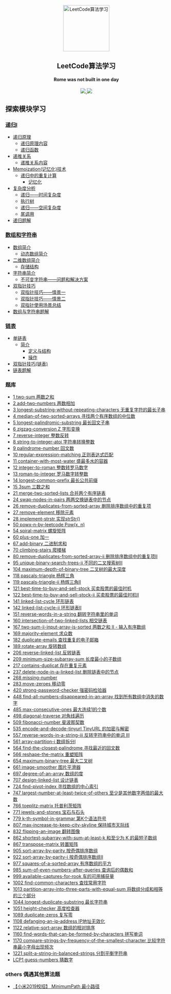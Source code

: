 <p align="center"><img style="width:15vw" alt="LeetCode算法学习" src="http://picture.geniusdsy.cn/picture/20191224/jRY4roXms16J.svg"></p>
<h2 align="center">LeetCode算法学习</h2>
<h4 align="center">Rome was not built in one day</h4>
<p align="center">
    <a title="LeetCode算法学习" target="_blank" href="https://github.com/GeniusDSY/LeetCode">
        <img src="https://img.shields.io/github/last-commit/GeniusDSY/LeetCode.svg?style=flat-square&color=FF9900">
    </a>
    <a title="GitHub repo size in bytes" target="_blank" href="https://github.com/GeniusDSY/LeetCode">
        <img src="https://img.shields.io/github/repo-size/GeniusDSY/LeetCode.svg?style=flat-square">
    </a>
</p>

## 探索模块学习

### [递归I](https://github.com/GeniusDSY/LeetCode/tree/master/src/explore/recursion_i#递归I)

- [递归原理](https://github.com/GeniusDSY/LeetCode/tree/master/src/explore/recursion_i#递归原理)
    - [递归原理内容](https://github.com/GeniusDSY/LeetCode/tree/master/src/explore/recursion_i#递归原理内容)
    - [递归函数](https://github.com/GeniusDSY/LeetCode/tree/master/src/explore/recursion_i#递归函数)
- [递推关系](https://github.com/GeniusDSY/LeetCode/tree/master/src/explore/recursion_i#递推关系)
     - [递推关系内容](https://github.com/GeniusDSY/LeetCode/tree/master/src/explore/recursion_i#递推关系内容)
- [Memoization(记忆化)技术](https://github.com/GeniusDSY/LeetCode/tree/master/src/explore/recursion_i#memoization记忆化技术)
    - [递归中的重复计算](https://github.com/GeniusDSY/LeetCode/tree/master/src/explore/recursion_i#递归中的重复计算)
        - [记忆化](https://github.com/GeniusDSY/LeetCode/tree/master/src/explore/recursion_i#记忆化)
- [复杂度分析](https://github.com/GeniusDSY/LeetCode/tree/master/src/explore/recursion_i#复杂度分析)
    - [递归——时间复杂度](https://github.com/GeniusDSY/LeetCode/tree/master/src/explore/recursion_i#递归——时间复杂度)
    - [执行树](https://github.com/GeniusDSY/LeetCode/tree/master/src/explore/recursion_i#执行树)
    - [递归——空间复杂度](https://github.com/GeniusDSY/LeetCode/tree/master/src/explore/recursion_i#递归——空间复杂度)
    - [尾调用](https://github.com/GeniusDSY/LeetCode/tree/master/src/explore/recursion_i#尾调用)
- [递归题解](https://github.com/GeniusDSY/LeetCode/tree/master/src/explore/recursion_i#递归题解)

### [数组和字符串](https://github.com/GeniusDSY/LeetCode/tree/master/src/explore/array#数组和字符串)

- [数组简介](https://github.com/GeniusDSY/LeetCode/tree/master/src/explore/array#数组简介)
    - [动态数组简介](https://github.com/GeniusDSY/LeetCode/tree/master/src/explore/array#动态数组简介)
- [二维数组简介](https://github.com/GeniusDSY/LeetCode/tree/master/src/explore/array#二维数组简介)
    - [存储结构](https://github.com/GeniusDSY/LeetCode/tree/master/src/explore/array#存储结构)
- [字符串简介](https://github.com/GeniusDSY/LeetCode/tree/master/src/explore/array#字符串简介)
    - [不可变字符串——问题和解决方案](https://github.com/GeniusDSY/LeetCode/tree/master/src/explore/array#不可变字符串——问题和解决方案)
- [双指针技巧](https://github.com/GeniusDSY/LeetCode/tree/master/src/explore/array#双指针技巧)
    - [双指针技巧——情景一](https://github.com/GeniusDSY/LeetCode/tree/master/src/explore/array#双指针技巧——情景一)
    - [双指针技巧——情景二](https://github.com/GeniusDSY/LeetCode/tree/master/src/explore/array#双指针技巧——情景二)
    - [双指针使用场景总结](https://github.com/GeniusDSY/LeetCode/tree/master/src/explore/array#双指针使用场景总结)
- [数组与字符串题解](https://github.com/GeniusDSY/LeetCode/tree/master/src/explore/array#数组与字符串题解)

### [链表](https://github.com/GeniusDSY/LeetCode/tree/master/src/explore/linked_list#链表)
- [单链表](https://github.com/GeniusDSY/LeetCode/tree/master/src/explore/linked_list#单链表)
    - [简介](https://github.com/GeniusDSY/LeetCode/tree/master/src/explore/linked_list#简介)
        - [定义与结构](https://github.com/GeniusDSY/LeetCode/tree/master/src/explore/linked_list#定义与结构)
        - [操作](https://github.com/GeniusDSY/LeetCode/tree/master/src/explore/linked_list#操作)
- [双指针技巧(链表)](https://github.com/GeniusDSY/LeetCode/tree/master/src/explore/linked_list#双指针技巧(链表))
- [链表题解](https://github.com/GeniusDSY/LeetCode/tree/master/src/explore/linked_list#链表题解)

### 题库

- [1 two-sum 两数之和](https://github.com/GeniusDSY/LeetCode/blob/master/src/array/TwoSum.java)
- [2 add-two-numbers 两数相加](https://github.com/GeniusDSY/LeetCode/blob/master/src/array/AddTwoNumbers.java)
- [3 longest-substring-without-repeating-characters 无重复字符的最长子串](https://github.com/GeniusDSY/LeetCode/blob/master/src/array/LongestSubstringWithoutRepeatingCharacters.java)
- [4 median-of-two-sorted-arrays 寻找两个有序数组的中位数](https://github.com/GeniusDSY/LeetCode/blob/master/src/array/MedianOfTwoSortedArrays.java)
- [5 longest-palindromic-substring 最长回文子串](https://github.com/GeniusDSY/LeetCode/blob/master/src/array/LongestPalindromicSubstring.java)
- [6 zigzag-conversion Z 字形变换](https://github.com/GeniusDSY/LeetCode/blob/master/src/array/ZigzagConversion.java)
- [7 reverse-integer 整数反转](https://github.com/GeniusDSY/LeetCode/blob/master/src/array/ReverseInteger.java)
- [8 string-to-integer-atoi 字符串转换整数](https://github.com/GeniusDSY/LeetCode/blob/master/src/array/StringToIntegerAtoi.java)
- [9 palindrome-number 回文数](https://github.com/GeniusDSY/LeetCode/blob/master/src/array/PalindromeNumber.java)
- [10 regular-expression-matching 正则表达式匹配](https://github.com/GeniusDSY/LeetCode/blob/master/src/array/RegularExpressionMatching.java)
- [11 container-with-most-water 盛最多水的容器](https://github.com/GeniusDSY/LeetCode/blob/master/src/array/ContainerWithMostWater.java)
- [12 integer-to-roman 整数转罗马数字](https://github.com/GeniusDSY/LeetCode/blob/master/src/array/IntegerToRoman.java)
- [13 roman-to-integer 罗马数字转整数](https://github.com/GeniusDSY/LeetCode/blob/master/src/array/RomanToInteger.java)
- [14 longest-common-prefix 最长公共前缀](https://github.com/GeniusDSY/LeetCode/blob/master/src/explore/array/LongestCommonPrefix.java)
- [15 3sum 三数之和](https://github.com/GeniusDSY/LeetCode/blob/master/src/array/ThreeNum.java)
- [21 merge-two-sorted-lists 合并两个有序链表](https://github.com/GeniusDSY/LeetCode/blob/master/src/explore/recursion_i/MergeTwoSortedLists.java)
- [24 swap-nodes-in-pairs 两两交换链表中的节点](https://github.com/GeniusDSY/LeetCode/blob/master/src/explore/recursion_i/SwapNodesInPairs.java)
- [26 remove-duplicates-from-sorted-array 删除排序数组中的重复项](https://github.com/GeniusDSY/LeetCode/blob/master/src/explore/recursion_i/RemoveDuplicatesFromSortedArray.java)
- [27 remove-element 移除元素](https://github.com/GeniusDSY/LeetCode/blob/master/src/explore/array/RemoveElement.java)
- [28 implement-strstr 实现strStr()](https://github.com/GeniusDSY/LeetCode/blob/master/src/explore/array/ImplementStrStr.java)
- [50 powx-n-by-leetcode Pow(x, n)](https://github.com/GeniusDSY/LeetCode/blob/master/src/explore/recursion_i/PowxNByLeetcode.java)
- [54 spiral-matrix 螺旋矩阵](https://github.com/GeniusDSY/LeetCode/blob/master/src/explore/array/SpiralMatrix.java)
- [60 plus-one 加一](https://github.com/GeniusDSY/LeetCode/blob/master/src/explore/array/PlusOne.java)
- [67 add-binary 二进制求和](https://github.com/GeniusDSY/LeetCode/blob/master/src/explore/array/AddBinary.java)
- [70 climbing-stairs 爬楼梯](https://github.com/GeniusDSY/LeetCode/blob/master/src/explore/recursion_i/ClimbingStairs.java)
- [80 remove-duplicates-from-sorted-array-ii 删除排序数组中的重复项II](https://github.com/GeniusDSY/LeetCode/blob/master/src/explore/recursion_i/RemoveDuplicatesFromSortedArrayII.java)
- [95 unique-binary-search-trees-ii 不同的二叉搜索树II](https://github.com/GeniusDSY/LeetCode/blob/master/src/explore/recursion_i/UniqueBinarySearchTreesII.java)
- [104 maximum-depth-of-binary-tree 二叉树的最大深度](https://github.com/GeniusDSY/LeetCode/blob/master/src/explore/recursion_i/MaximumDepthOfBinaryTree.java)
- [118 pascals-triangle 杨辉三角](https://github.com/GeniusDSY/LeetCode/blob/master/src/explore/recursion_i/PascalsTriangle.java)
- [119 pascals-triangle-ii 杨辉三角II](https://github.com/GeniusDSY/LeetCode/blob/master/src/explore/recursion_i/PascalsTriangleII.java)
- [121 best-time-to-buy-and-sell-stock 买卖股票的最佳时机](https://github.com/GeniusDSY/LeetCode/blob/master/src/array/BestTimeToBuyAndSellStock.java)
- [122 best-time-to-buy-and-sell-stock-ii 买卖股票的最佳时机II](https://github.com/GeniusDSY/LeetCode/blob/master/src/array/BestTimeToBuyAndSellStockII.java)
- [141 linked-list-cycle 环形链表](https://github.com/GeniusDSY/LeetCode/blob/master/src/explore/linked_list/LinkedListCycle.java)
- [142 linked-list-cycle-ii 环形链表II](https://github.com/GeniusDSY/LeetCode/blob/master/src/explore/linked_list/LinkedListCycleII.java)
- [151 reverse-words-in-a-string 翻转字符串里的单词](https://github.com/GeniusDSY/LeetCode/blob/master/src/explore/array/ReverseWordsInAStriging.java)
- [160 intersection-of-two-linked-lists 相交链表](https://github.com/GeniusDSY/LeetCode/blob/master/src/explore/linked_list/IntersectionOfTwoLinkedLists.java)
- [167 two-sum-ii-input-array-is-sorted 两数之和 II - 输入有序数组](https://github.com/GeniusDSY/LeetCode/blob/master/src/explore/array/TwoSumIIInputArrayIsSorted.java) 
- [169 majority-element 求众数](https://github.com/GeniusDSY/LeetCode/blob/master/src/array/MajorityElement.java)
- [182 duplicate-emails 查找重复的电子邮箱](https://github.com/GeniusDSY/LeetCode/blob/master/src/array/DuplicateEmails.sql)
- [189 rotate-array 旋转数组](https://github.com/GeniusDSY/LeetCode/blob/master/src/explore/array/RotateArray.java)
- [206 reverse-linked-list 反转链表](https://github.com/GeniusDSY/LeetCode/blob/master/src/explore/recursion_i/ReverseLinkedList.java)
- [209 minimum-size-subarray-sum 长度最小的子数组](https://github.com/GeniusDSY/LeetCode/blob/master/src/explore/array/MinimumSizeSubArraySum.java)
- [217 contains-duplicat 存在重复元素](https://github.com/GeniusDSY/LeetCode/blob/master/src/array/ContainsDuplicat.java)
- [237 delete-node-in-a-linked-list 删除链表中的节点](https://github.com/GeniusDSY/LeetCode/blob/master/src/array/DeleteNodeInALinkedList.java)
- [268 missing-number](https://github.com/GeniusDSY/LeetCode/blob/master/src/array/MissingNumber.java)
- [283 move-zeroes 移动零](https://github.com/GeniusDSY/LeetCode/blob/master/src/explore/array/MoveZeroes.java)
- [420 strong-password-checker 强密码检验器](https://github.com/GeniusDSY/LeetCode/blob/master/src/array/StrongPasswordChecker.java)
- [448 find-all-numbers-disappeared-in-an-array 找到所有数组中消失的数字](https://github.com/GeniusDSY/LeetCode/blob/master/src/array/FindAllNumbersDisappearedInAnArray.java)
- [485 max-consecutive-ones 最大连续1的个数](https://github.com/GeniusDSY/LeetCode/blob/master/src/explore/array/MaxConsecutiveOnes.java)
- [498 diagonal-traverse 对角线遍历](https://github.com/GeniusDSY/LeetCode/blob/master/src/explore/array/DiagonalTraverse.java)
- [509 fibonacci-number 斐波那契数](https://github.com/GeniusDSY/LeetCode/blob/master/src/explore/recursion_i/FibonacciNumber.java)
- [535 encode-and-decode-tinyurl TinyURL 的加密与解密](https://github.com/GeniusDSY/LeetCode/blob/master/src/array/EncodeAndDecodeTinyUrl.java)
- [557 reverse-words-in-a-string-iii 反转字符串中的单词 III](https://github.com/GeniusDSY/LeetCode/blob/master/src/explore/array/ReverseWordsInAStringIII.java)
- [561 array-partition-i 数组拆分I](https://github.com/GeniusDSY/LeetCode/blob/master/src/explore/array/ArrayPartitionI.java)
- [564 find-the-closest-palindrome 寻找最近的回文数](https://github.com/GeniusDSY/LeetCode/blob/master/src/array/FindTheClosestPalindrome.java)
- [566 reshape-the-matrix 重塑矩阵](https://github.com/GeniusDSY/LeetCode/blob/master/src/array/ReshapeTheMatrix.java)
- [654 maximum-binary-tree 最大二叉树](https://github.com/GeniusDSY/LeetCode/blob/master/src/array/MaximumBinaryTree.java)
- [661 image-smoother 图片平滑器](https://github.com/GeniusDSY/LeetCode/blob/master/src/array/ImageSmoother.java)
- [697 degree-of-an-array 数组的度](https://github.com/GeniusDSY/LeetCode/blob/master/src/array/DegreeOfAnArray.java)
- [707 design-linked-list 设计链表](https://github.com/GeniusDSY/LeetCode/blob/master/src/explore/linked_list/DesignLinkedList.java)
- [724 find-pivot-index 寻找数组的中心索引](https://github.com/GeniusDSY/LeetCode/blob/master/src/explore/array/FindPivotIndex.java)
- [747 largest-number-at-least-twice-of-others 至少是其他数字两倍的最大数](https://github.com/GeniusDSY/LeetCode/blob/master/src/explore/array/LargestNumberAtLeastTwiceOfOthers.java)
- [766 toeplitz-matrix 托普利茨矩阵](https://github.com/GeniusDSY/LeetCode/blob/master/src/array/ToeplitzMatrix.java)
- [771 jewels-and-stones 宝石与石头](https://github.com/GeniusDSY/LeetCode/blob/master/src/array/JewelsAndStone.java)
- [779 k-th-symbol-in-grammar 第K个语法符号](https://github.com/GeniusDSY/LeetCode/blob/master/src/explore/recursion_i/KThSymbolInGrammar.java)
- [807 max-increase-to-keep-city-skyline 保持城市天际线](https://github.com/GeniusDSY/LeetCode/blob/master/src/array/MaxIncreaseToKeepCitySkyline.java)
- [832 flipping-an-image 翻转图像](https://github.com/GeniusDSY/LeetCode/blob/master/src/array/FlippingAnImage.java)
- [862 shortest-subarray-with-sum-at-least-k 和至少为 K 的最短子数组](https://github.com/GeniusDSY/LeetCode/blob/master/src/array/ShortestSubArrayWithSumAtLeastK.java)
- [867 transpose-matrix 转置矩阵](https://github.com/GeniusDSY/LeetCode/blob/master/src/array/TransposeMatrix.java)
- [905 sort-array-by-parity 按奇偶排序数组](https://github.com/GeniusDSY/LeetCode/blob/master/src/array/SortArrayByParity.java) 
- [922 sort-array-by-parity-i 按奇偶排序数组II](https://github.com/GeniusDSY/LeetCode/blob/master/src/array/SortArrayByParityII.java)
- [977 squares-of-a-sorted-array 有序数组的平方](https://github.com/GeniusDSY/LeetCode/blob/master/src/array/SquaresOf_A_SortedArray.java)
- [985 sum-of-even-numbers-after-queries 查询后的偶数和](https://github.com/GeniusDSY/LeetCode/blob/master/src/array/SumOfEvenNumbersAfterQueries.java)
- [999 available-captures-for-rook 车的可用捕获量](https://github.com/GeniusDSY/LeetCode/blob/master/src/array/AvailableCapturesForRook.java)
- [1002 find-common-characters 查找常用字符](https://github.com/GeniusDSY/LeetCode/blob/master/src/array/FindCommonCharacters.java)
- [1013 partition-array-into-three-parts-with-equal-sum 将数组分成和相等的三个部分](https://github.com/GeniusDSY/LeetCode/blob/master/src/array/PartitionArrayIntoThreePartsWithEqualSum.java)
- [1044 longest-duplicate-substring 最长字符串](https://github.com/GeniusDSY/LeetCode/blob/master/src/array/LongestDuplicateSubstring.java)
- [1051 height-checker 高度检查器](https://github.com/GeniusDSY/LeetCode/blob/master/src/array/HeightChecker.java)
- [1089 duplicate-zeros 复写零](https://github.com/GeniusDSY/LeetCode/blob/master/src/array/DuplicateZeros.java)
- [1108 defanging-an-ip-address IP地址无效化](https://github.com/GeniusDSY/LeetCode/blob/master/src/array/DefangingAnIpAddress.java)
- [1122 relative-sort-array 数组的相对排序](https://github.com/GeniusDSY/LeetCode/blob/master/src/array/RelativeSortArray.java)
- [1160 find-words-that-can-be-formed-by-characters 拼写单词](https://github.com/GeniusDSY/LeetCode/blob/master/src/array/FindWordsThatCanBeFormedByCharacters.java)
- [1170 compare-strings-by-frequency-of-the-smallest-character 比较字符串最小字母出现频次 ](https://github.com/GeniusDSY/LeetCode/blob/master/src/array/CompareStringsByFrequencyOfTheSmallestCharacter.java)
- [1221 split-a-string-in-balanced-strings 分割平衡字符串](https://github.com/GeniusDSY/LeetCode/blob/master/src/array/SplitAStringInBalancedStrings.java)
- [LCP1 guess-numbers 猜数字](https://github.com/GeniusDSY/LeetCode/blob/master/src/array/GuessNumbers.java) 

### others 偶遇其他算法题 

- [【小米2019校招】 MinimumPath 最小路径](https://github.com/GeniusDSY/LeetCode/blob/master/src/others/MinimumPath.java) 
